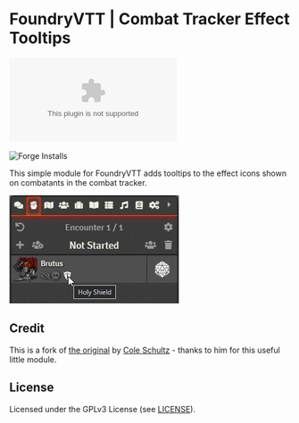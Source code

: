 # FoundryVTT | Combat Tracker Effect Tooltips
<!--- Downloads @ Latest Badge -->
<!--- replace <user>/<repo> with your username/repository -->
![Latest Release Download Count](https://img.shields.io/github/downloads/dor-fvtt-released-modules/combat-tracker-effect-tooltips/latest/module.zip)

<!--- Forge Bazaar Install % Badge -->
<!--- replace <your-module-name> with the `name` in your manifest -->
![Forge Installs](https://img.shields.io/badge/dynamic/json?label=Forge%20Installs&query=package.installs&suffix=%25&url=https%3A%2F%2Fforge-vtt.com%2Fapi%2Fbazaar%2Fpackage%2Fct-effect-tooltips&colorB=4aa94a)

This simple module for FoundryVTT adds tooltips to the effect icons shown on combatants in the combat tracker.

![Preview](preview-v9.jpg)

## Credit
This is a fork of [the original](https://github.com/schultzcole/FVTT-Combat-Tracker-Effects-Tooltips) by [Cole Schultz](https://github.com/schultzcole) - thanks to him for this useful little module.

## License

Licensed under the GPLv3 License (see [LICENSE](LICENSE)).